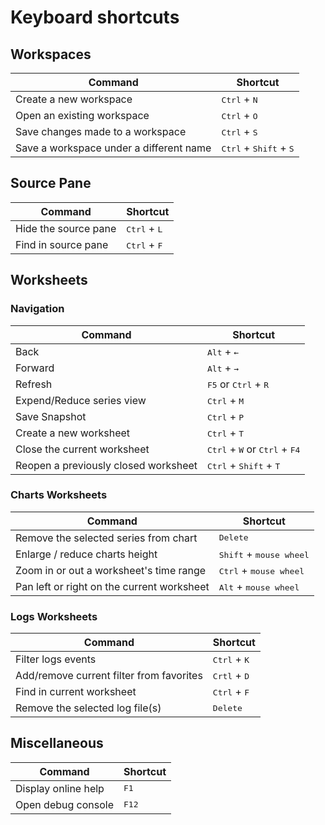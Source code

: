 # Keyboard shortcuts

## Workspaces
| Command                                 | Shortcut                                          |
|-----------------------------------------|---------------------------------------------------|
| Create a new workspace                  | <kbd>Ctrl</kbd> + <kbd>N</kbd>                    |
| Open an existing workspace              | <kbd>Ctrl</kbd> + <kbd>O</kbd>                    |
| Save changes made to a workspace        | <kbd>Ctrl</kbd> + <kbd>S</kbd>                    |
| Save a workspace under a different name | <kbd>Ctrl</kbd> + <kbd>Shift</kbd> + <kbd>S</kbd> |

## Source Pane

| Command                 | Shortcut                       |
|-------------------------|--------------------------------|
| Hide the source pane    | <kbd>Ctrl</kbd> + <kbd>L</kbd> |
| Find in source pane     | <kbd>Ctrl</kbd> + <kbd>F</kbd> |

## Worksheets 

### Navigation

| Command                              | Shortcut                                                          |
|--------------------------------------|-------------------------------------------------------------------|
| Back                                 | <kbd>Alt</kbd> + <kbd>←</kbd>                                     |
| Forward                              | <kbd>Alt</kbd> + <kbd>→</kbd>                                     |
| Refresh                              | <kbd>F5</kbd> or <kbd>Ctrl</kbd> + <kbd>R</kbd>                   |
| Expend/Reduce series view            | <kbd>Ctrl</kbd> + <kbd>M</kbd>                                    |
| Save Snapshot                        | <kbd>Ctrl</kbd> + <kbd>P</kbd>                                    |
| Create a new worksheet               | <kbd>Ctrl</kbd> + <kbd>T</kbd>                                    |
| Close the current worksheet          | <kbd>Ctrl</kbd> + <kbd>W</kbd> or <kbd>Ctrl</kbd> + <kbd>F4</kbd> |
| Reopen a previously closed worksheet | <kbd>Ctrl</kbd> + <kbd>Shift</kbd> + <kbd>T</kbd>                 |

### Charts Worksheets

| Command                                    | Shortcut                                           |
|--------------------------------------------|----------------------------------------------------|
| Remove the selected series from chart      | <kbd>Delete</kbd>                                  |
| Enlarge / reduce charts height             | <kbd>Shift</kbd> + <kbd>mouse wheel</kbd>          |
| Zoom in or out a worksheet's time range    | <kbd>Ctrl</kbd> + <kbd>mouse wheel</kbd>           |
| Pan left or right on the current worksheet | <kbd>Alt</kbd> + <kbd>mouse wheel</kbd>            |


### Logs Worksheets

| Command                                 | Shortcut                       |
|-----------------------------------------|--------------------------------|
| Filter logs events                      | <kbd>Ctrl</kbd> + <kbd>K</kbd> |
| Add/remove current filter from favorites| <kbd>Crtl</kbd> + <kbd>D</kbd> |
| Find in current worksheet               | <kbd>Ctrl</kbd> + <kbd>F</kbd> |
| Remove the selected log file(s)         | <kbd>Delete</kbd>              |


## Miscellaneous

| Command                     | Shortcut                    |
|-----------------------------|-----------------------------|
| Display online help         | <kbd>F1</kbd>               |
| Open debug console          | <kbd>F12</kbd>              |

